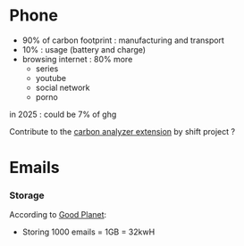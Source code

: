 # Phone

- 90% of carbon footprint : manufacturing and transport
- 10% : usage (battery and charge)
- browsing internet : 80% more
  - series
  - youtube
  - social network
  - porno

in 2025 : could be 7% of ghg 

Contribute to the [carbon analyzer extension](https://github.com/carbonalyser/Carbonalyser) by shift project ?



# Emails

### Storage

According to [Good Planet](https://thegoodplanet.org/2020/06/02/how-you-can-save-our-planet-by-deleting-emails/):

- Storing 1000 emails = 1GB = 32kwH